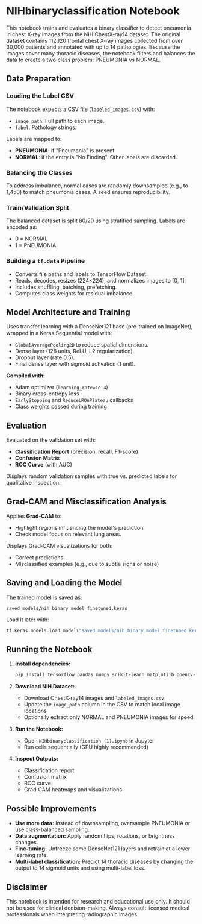 # NIHbinaryclassification Notebook

This notebook trains and evaluates a binary classifier to detect pneumonia in chest X‑ray images from the NIH ChestX‑ray14 dataset. The original dataset contains 112,120 frontal chest X‑ray images collected from over 30,000 patients and annotated with up to 14 pathologies. Because the images cover many thoracic diseases, the notebook filters and balances the data to create a two‑class problem: PNEUMONIA vs NORMAL.

## Data Preparation

### Loading the Label CSV
The notebook expects a CSV file (`labeled_images.csv`) with:
- `image_path`: Full path to each image.
- `label`: Pathology strings.

Labels are mapped to:
- **PNEUMONIA**: if "Pneumonia" is present.
- **NORMAL**: if the entry is "No Finding".
Other labels are discarded.

### Balancing the Classes
To address imbalance, normal cases are randomly downsampled (e.g., to 1,450) to match pneumonia cases. A seed ensures reproducibility.

### Train/Validation Split
The balanced dataset is split 80/20 using stratified sampling. Labels are encoded as:
- 0 = NORMAL
- 1 = PNEUMONIA

### Building a `tf.data` Pipeline
- Converts file paths and labels to TensorFlow Dataset.
- Reads, decodes, resizes (224×224), and normalizes images to [0, 1].
- Includes shuffling, batching, prefetching.
- Computes class weights for residual imbalance.

## Model Architecture and Training

Uses transfer learning with a DenseNet121 base (pre-trained on ImageNet), wrapped in a Keras Sequential model with:

- `GlobalAveragePooling2D` to reduce spatial dimensions.
- Dense layer (128 units, ReLU, L2 regularization).
- Dropout layer (rate 0.5).
- Final dense layer with sigmoid activation (1 unit).

**Compiled with:**
- Adam optimizer (`learning_rate=1e-4`)
- Binary cross-entropy loss
- `EarlyStopping` and `ReduceLROnPlateau` callbacks
- Class weights passed during training

## Evaluation

Evaluated on the validation set with:
- **Classification Report** (precision, recall, F1-score)
- **Confusion Matrix**
- **ROC Curve** (with AUC)

Displays random validation samples with true vs. predicted labels for qualitative inspection.

## Grad‑CAM and Misclassification Analysis

Applies **Grad‑CAM** to:
- Highlight regions influencing the model's prediction.
- Check model focus on relevant lung areas.

Displays Grad‑CAM visualizations for both:
- Correct predictions
- Misclassified examples (e.g., due to subtle signs or noise)

## Saving and Loading the Model

The trained model is saved as:

```
saved_models/nih_binary_model_finetuned.keras
```

Load it later with:

```python
tf.keras.models.load_model("saved_models/nih_binary_model_finetuned.keras")
```

## Running the Notebook

1. **Install dependencies:**

    ```bash
    pip install tensorflow pandas numpy scikit-learn matplotlib opencv-python
    ```

2. **Download NIH Dataset:**
   - Download ChestX‑ray14 images and `labeled_images.csv`
   - Update the `image_path` column in the CSV to match local image locations
   - Optionally extract only NORMAL and PNEUMONIA images for speed

3. **Run the Notebook:**
   - Open `NIHbinaryclassification (1).ipynb` in Jupyter
   - Run cells sequentially (GPU highly recommended)

4. **Inspect Outputs:**
   - Classification report
   - Confusion matrix
   - ROC curve
   - Grad‑CAM heatmaps and visualizations

## Possible Improvements

- **Use more data:** Instead of downsampling, oversample PNEUMONIA or use class-balanced sampling.
- **Data augmentation:** Apply random flips, rotations, or brightness changes.
- **Fine‑tuning:** Unfreeze some DenseNet121 layers and retrain at a lower learning rate.
- **Multi‑label classification:** Predict 14 thoracic diseases by changing the output to 14 sigmoid units and using multi-label loss.

## Disclaimer

This notebook is intended for research and educational use only. It should not be used for clinical decision-making. Always consult licensed medical professionals when interpreting radiographic images.
